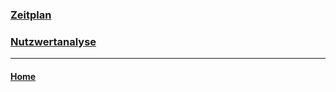 ### [Zeitplan](/02_P/Zeitplan.PNG)
### [Nutzwertanalyse](/02_P/Nutzwertanalyse.PNG)
---
#### [Home](/../..)